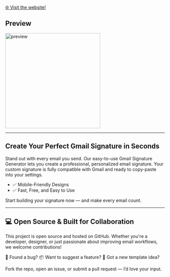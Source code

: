 [🌐 Visit the website!](https://gmail-signature-generator.netlify.app/)
<h2>Preview</h2>
<img width="300" alt="preview" src="https://github.com/user-attachments/assets/1f72d9b9-c84c-4e79-bcc6-6986ff60eec1" />

---

<h2>Create Your Perfect Gmail Signature in Seconds</h2>
Stand out with every email you send. Our easy-to-use Gmail Signature Generator lets you create a professional, personalized email signature. Your custom signature is fully compatible with Gmail and ready to copy-paste into your settings.

- ✅ Mobile-Friendly Designs
- ✅ Fast, Free, and Easy to Use

Start building your signature now — and make every email count.

---
<h2>💻 Open Source & Built for Collaboration</h2>

This project is open source and hosted on GitHub.
Whether you're a developer, designer, or just passionate about improving email workflows, we welcome contributions!

🔧 Found a bug?
📦 Want to suggest a feature?
🎨 Got a new template idea?

Fork the repo, open an issue, or submit a pull request — I’d love your input.
